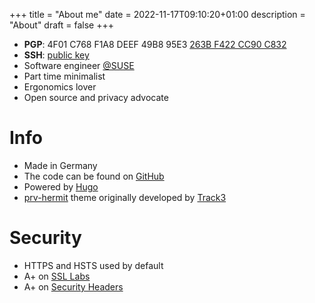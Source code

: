 +++
title = "About me"
date = 2022-11-17T09:10:20+01:00
description = "About"
draft = false
+++

* **PGP**: 4F01 C768 F1A8 DEEF 49B8  95E3 [263B F422 CC90 C832](https://gedon.org/0x263BF422CC90C832)
* **SSH**: [public key](https://gedon.org/ssh)
* Software engineer [@SUSE](https://www.suse.com)
* Part time minimalist
* Ergonomics lover
* Open source and privacy advocate

# Info

* Made in Germany
* The code can be found on [GitHub](https://github.com/nodeg/gedon.org)
* Powered by [Hugo](https://github.com/gohugoio/hugo)
* [prv-hermit](https://github.com/nodeg/prv-hermit) theme originally developed by
  [Track3](https://github.com/Track3/hermit)

# Security

* HTTPS and HSTS used by default
* A+ on [SSL Labs](https://www.ssllabs.com/ssltest/analyze.html?d=gedon.org)
* A+ on [Security Headers](https://securityheaders.com/?q=https%3A%2F%2Fgedon.org&hide=on)
